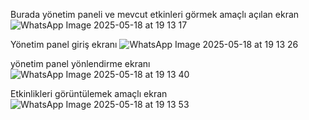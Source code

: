 Burada yönetim paneli ve mevcut etkinleri görmek amaçlı açılan ekran
![WhatsApp Image 2025-05-18 at 19 13 17](https://github.com/user-attachments/assets/e72b1965-7a8e-4aaa-aae0-45b1d35191f6)

Yönetim panel giriş ekranı
![WhatsApp Image 2025-05-18 at 19 13 26](https://github.com/user-attachments/assets/7ee3165e-5a6e-4fcb-8f0c-8e302a0588da)

yönetim panel yönlendirme ekranı
![WhatsApp Image 2025-05-18 at 19 13 40](https://github.com/user-attachments/assets/707b02e8-d2ef-4944-a65f-98b993f4acaa) 

Etkinlikleri görüntülemek amaçlı ekran
![WhatsApp Image 2025-05-18 at 19 13 53](https://github.com/user-attachments/assets/c38a8367-13d6-4db2-86d6-1803f476fb86)
